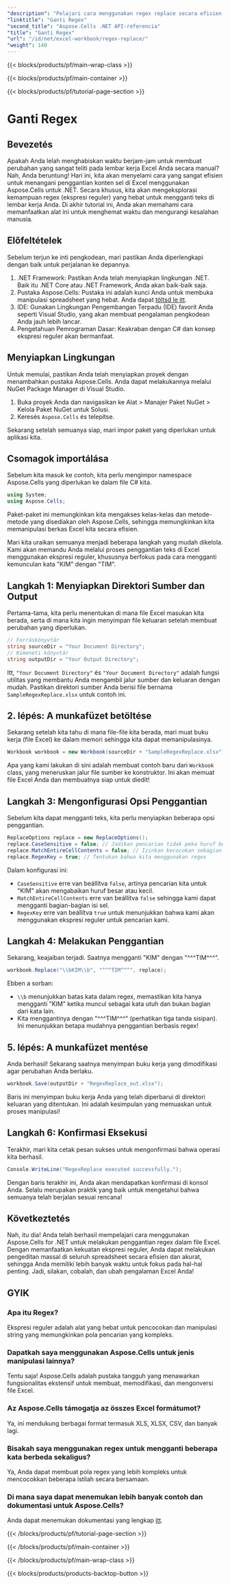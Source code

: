 ```yaml
---
"description": "Pelajari cara menggunakan regex replace secara efisien di Excel dengan Aspose.Cells for .NET. Tingkatkan produktivitas dan akurasi dalam tugas spreadsheet Anda."
"linktitle": "Ganti Regex"
"second_title": "Aspose.Cells .NET API-referencia"
"title": "Ganti Regex"
"url": "/id/net/excel-workbook/regex-replace/"
"weight": 140
---
```


{{< blocks/products/pf/main-wrap-class >}}

{{< blocks/products/pf/main-container >}}

{{< blocks/products/pf/tutorial-page-section >}}

# Ganti Regex

## Bevezetés

Apakah Anda lelah menghabiskan waktu berjam-jam untuk membuat perubahan yang sangat teliti pada lembar kerja Excel Anda secara manual? Nah, Anda beruntung! Hari ini, kita akan menyelami cara yang sangat efisien untuk menangani penggantian konten sel di Excel menggunakan Aspose.Cells untuk .NET. Secara khusus, kita akan mengeksplorasi kemampuan regex (ekspresi reguler) yang hebat untuk mengganti teks di lembar kerja Anda. Di akhir tutorial ini, Anda akan memahami cara memanfaatkan alat ini untuk menghemat waktu dan mengurangi kesalahan manusia.

## Előfeltételek

Sebelum terjun ke inti pengkodean, mari pastikan Anda diperlengkapi dengan baik untuk perjalanan ke depannya.

1. .NET Framework: Pastikan Anda telah menyiapkan lingkungan .NET. Baik itu .NET Core atau .NET Framework, Anda akan baik-baik saja.
2. Pustaka Aspose.Cells: Pustaka ini adalah kunci Anda untuk membuka manipulasi spreadsheet yang hebat. Anda dapat [töltsd le itt](https://releases.aspose.com/cells/net/).
3. IDE: Gunakan Lingkungan Pengembangan Terpadu (IDE) favorit Anda seperti Visual Studio, yang akan membuat pengalaman pengkodean Anda jauh lebih lancar.
4. Pengetahuan Pemrograman Dasar: Keakraban dengan C# dan konsep ekspresi reguler akan bermanfaat.

## Menyiapkan Lingkungan

Untuk memulai, pastikan Anda telah menyiapkan proyek dengan menambahkan pustaka Aspose.Cells. Anda dapat melakukannya melalui NuGet Package Manager di Visual Studio.

1. Buka proyek Anda dan navigasikan ke Alat > Manajer Paket NuGet > Kelola Paket NuGet untuk Solusi.
2. Keresés `Aspose.Cells` és telepítse.

Sekarang setelah semuanya siap, mari impor paket yang diperlukan untuk aplikasi kita.

## Csomagok importálása

Sebelum kita masuk ke contoh, kita perlu mengimpor namespace Aspose.Cells yang diperlukan ke dalam file C# kita.

```csharp
using System;
using Aspose.Cells;
```

Paket-paket ini memungkinkan kita mengakses kelas-kelas dan metode-metode yang disediakan oleh Aspose.Cells, sehingga memungkinkan kita memanipulasi berkas Excel kita secara efisien.

Mari kita uraikan semuanya menjadi beberapa langkah yang mudah dikelola. Kami akan memandu Anda melalui proses penggantian teks di Excel menggunakan ekspresi reguler, khususnya berfokus pada cara mengganti kemunculan kata "KIM" dengan "TIM".

## Langkah 1: Menyiapkan Direktori Sumber dan Output

Pertama-tama, kita perlu menentukan di mana file Excel masukan kita berada, serta di mana kita ingin menyimpan file keluaran setelah membuat perubahan yang diperlukan.

```csharp
// Forráskönyvtár
string sourceDir = "Your Document Directory";
// Kimeneti könyvtár
string outputDir = "Your Output Directory";
```

Itt, `"Your Document Directory"` és `"Your Document Directory"` adalah fungsi utilitas yang membantu Anda mengambil jalur sumber dan keluaran dengan mudah. Pastikan direktori sumber Anda berisi file bernama `SampleRegexReplace.xlsx` untuk contoh ini.

## 2. lépés: A munkafüzet betöltése

Sekarang setelah kita tahu di mana file-file kita berada, mari muat buku kerja (file Excel) ke dalam memori sehingga kita dapat memanipulasinya.

```csharp
Workbook workbook = new Workbook(sourceDir + "SampleRegexReplace.xlsx");
```

Apa yang kami lakukan di sini adalah membuat contoh baru dari `Workbook` class, yang meneruskan jalur file sumber ke konstruktor. Ini akan memuat file Excel Anda dan membuatnya siap untuk diedit!

## Langkah 3: Mengonfigurasi Opsi Penggantian

Sebelum kita dapat mengganti teks, kita perlu menyiapkan beberapa opsi penggantian.

```csharp
ReplaceOptions replace = new ReplaceOptions();
replace.CaseSensitive = false; // Jadikan pencarian tidak peka huruf besar/kecil
replace.MatchEntireCellContents = false; // Izinkan kecocokan sebagian
replace.RegexKey = true; // Tentukan bahwa kita menggunakan regex
```

Dalam konfigurasi ini:
- `CaseSensitive` erre van beállítva `false`, artinya pencarian kita untuk "KIM" akan mengabaikan huruf besar atau kecil.
- `MatchEntireCellContents` erre van beállítva `false` sehingga kami dapat mengganti bagian-bagian isi sel.
- `RegexKey` erre van beállítva `true` untuk menunjukkan bahwa kami akan menggunakan ekspresi reguler untuk pencarian kami.

## Langkah 4: Melakukan Penggantian

Sekarang, keajaiban terjadi. Saatnya mengganti "KIM" dengan "^^^TIM^^^".

```csharp
workbook.Replace("\\bKIM\\b", "^^^TIM^^^", replace);
```

Ebben a sorban:
- `\\b` menunjukkan batas kata dalam regex, memastikan kita hanya mengganti "KIM" ketika muncul sebagai kata utuh dan bukan bagian dari kata lain.
- Kita menggantinya dengan "^^^TIM^^^" (perhatikan tiga tanda sisipan). Ini menunjukkan betapa mudahnya penggantian berbasis regex!

## 5. lépés: A munkafüzet mentése

Anda berhasil! Sekarang saatnya menyimpan buku kerja yang dimodifikasi agar perubahan Anda berlaku.

```csharp
workbook.Save(outputDir + "RegexReplace_out.xlsx");
```

Baris ini menyimpan buku kerja Anda yang telah diperbarui di direktori keluaran yang ditentukan. Ini adalah kesimpulan yang memuaskan untuk proses manipulasi!

## Langkah 6: Konfirmasi Eksekusi

Terakhir, mari kita cetak pesan sukses untuk mengonfirmasi bahwa operasi kita berhasil.

```csharp
Console.WriteLine("RegexReplace executed successfully.");
```

Dengan baris terakhir ini, Anda akan mendapatkan konfirmasi di konsol Anda. Selalu merupakan praktik yang baik untuk mengetahui bahwa semuanya telah berjalan sesuai rencana!

## Következtetés

Nah, itu dia! Anda telah berhasil mempelajari cara menggunakan Aspose.Cells for .NET untuk melakukan penggantian regex dalam file Excel. Dengan memanfaatkan kekuatan ekspresi reguler, Anda dapat melakukan pengeditan massal di seluruh spreadsheet secara efisien dan akurat, sehingga Anda memiliki lebih banyak waktu untuk fokus pada hal-hal penting. Jadi, silakan, cobalah, dan ubah pengalaman Excel Anda!

## GYIK 

### Apa itu Regex?  
Ekspresi reguler adalah alat yang hebat untuk pencocokan dan manipulasi string yang memungkinkan pola pencarian yang kompleks.

### Dapatkah saya menggunakan Aspose.Cells untuk jenis manipulasi lainnya?  
Tentu saja! Aspose.Cells adalah pustaka tangguh yang menawarkan fungsionalitas ekstensif untuk membuat, memodifikasi, dan mengonversi file Excel.

### Az Aspose.Cells támogatja az összes Excel formátumot?  
Ya, ini mendukung berbagai format termasuk XLS, XLSX, CSV, dan banyak lagi.

### Bisakah saya menggunakan regex untuk mengganti beberapa kata berbeda sekaligus?  
Ya, Anda dapat membuat pola regex yang lebih kompleks untuk mencocokkan beberapa istilah secara bersamaan.

### Di mana saya dapat menemukan lebih banyak contoh dan dokumentasi untuk Aspose.Cells?  
Anda dapat menemukan dokumentasi yang lengkap [itt](https://reference.aspose.com/cells/net/).

{{< /blocks/products/pf/tutorial-page-section >}}

{{< /blocks/products/pf/main-container >}}

{{< /blocks/products/pf/main-wrap-class >}}

{{< blocks/products/products-backtop-button >}}